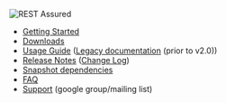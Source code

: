 ![REST Assured](https://github.com/jayway/rest-assured/raw/master/rest-assured-logo-green.png)

* [Getting Started](GettingStarted)
* [Downloads](Downloads)
* [Usage Guide](Usage) ([Legacy documentation](Usage_Legacy) (prior to v2.0))
* [Release Notes](ReleaseNotes) ([Change Log](https://raw.githubusercontent.com/jayway/rest-assured/master/changelog.txt))
* [Snapshot dependencies](snapshot)
* [FAQ](FAQ)
* [Support](http://groups.google.com/group/rest-assured) (google group/mailing list)
